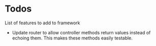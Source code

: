 # Todos
List of features to add to framework

- Update router to allow controller methods return values instead of echoing them. This makes these methods easily testable.
